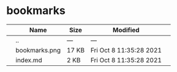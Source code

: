 bookmarks
=========

<table><thead><tr class="header"><th></th><th>Name</th><th>Size</th><th>Modified</th><th></th></tr></thead><tbody><tr class="odd"><td></td><td><span class="goup">..</span></td><td>—</td><td>—</td><td></td></tr><tr class="even"><td></td><td><span class="name">bookmarks.png</span></td><td>17 KB</td><td>Fri Oct 8 11:35:28 2021</td><td></td></tr><tr class="odd"><td></td><td><span class="name">index.md</span></td><td>2 KB</td><td>Fri Oct 8 11:35:28 2021</td><td></td></tr></tbody></table>
